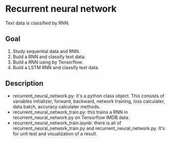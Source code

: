# Recurrent neural network

Text data is classified by RNN.

## Goal

1. Study sequential data and RNN.
2. Build a RNN and classify text data.
3. Build a RNN using by Tensorflow.
4. Build a LSTM RNN and classify text data.

## Description

 - recurrent_neural_network.py: it's a python class object. This consists of variables initializer, forward, backward, network training, loss calculater, data batch, accuracy calculater methods.
 - recurrent_neural_network_train.py: this trains a RNN in recurrent_neural_network.py on Tensorflow IMDB data.
 - recurrent_neural_network_train.ipynb: there is all of recurrent_neural_network_train.py and recurrent_neural_network.py. It's for unit test and visualization of a result.
